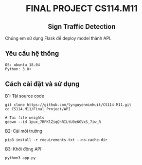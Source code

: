 <h1><center>FINAL PROJECT CS114.M11</center></h1>
<h2><center>Sign Traffic Detection</center></h2>

Chúng em sử dụng Flask để deploy model thành API.

## Yêu cầu hệ thống
    OS: ubuntu 18.04
    Python: 3.8+
## Cách cài đặt và sử dụng

B1: Tải source code

    git clone https://github.com/lynguyenminhuit/CS114.M11.git
    cd CS114.M11/Final_Project/API

    # Tai file weights
    gdown --id 1pux_7RPKlZiqQhRILtU0e6GVxS_7iw_R
B2: Cài môi trường

    pip3 install -r requirements.txt --no-cache-dir

B3: Khởi động API

    python3 app.py